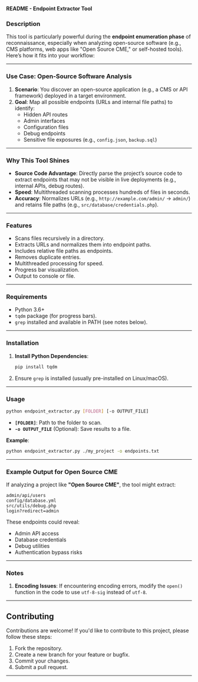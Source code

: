 **README - Endpoint Extractor Tool**


### **Description**
This tool is particularly powerful during the **endpoint enumeration phase** of reconnaissance, especially when analyzing open-source software (e.g., CMS platforms, web apps like "Open Source CME," or self-hosted tools). Here’s how it fits into your workflow:

---

### **Use Case: Open-Source Software Analysis**  
1. **Scenario**: You discover an open-source application (e.g., a CMS or API framework) deployed in a target environment.  
2. **Goal**: Map all possible endpoints (URLs and internal file paths) to identify:  
   - Hidden API routes  
   - Admin interfaces  
   - Configuration files  
   - Debug endpoints  
   - Sensitive file exposures (e.g., `config.json`, `backup.sql`)  

---

### **Why This Tool Shines**  
- **Source Code Advantage**: Directly parse the project’s source code to extract endpoints that may not be visible in live deployments (e.g., internal APIs, debug routes).  
- **Speed**: Multithreaded scanning processes hundreds of files in seconds.  
- **Accuracy**: Normalizes URLs (e.g., `http://example.com/admin/` → `admin/`) and retains file paths (e.g., `src/database/credentials.php`).  

---

### **Features**  
- Scans files recursively in a directory.  
- Extracts URLs and normalizes them into endpoint paths.  
- Includes relative file paths as endpoints.  
- Removes duplicate entries.  
- Multithreaded processing for speed.  
- Progress bar visualization.  
- Output to console or file.  

---

### **Requirements**  
- Python 3.6+  
- `tqdm` package (for progress bars).  
- `grep` installed and available in PATH (see notes below).  

---

### **Installation**  
1. **Install Python Dependencies**:  
   ```bash
   pip install tqdm
   ```  
2. Ensure `grep` is installed (usually pre-installed on Linux/macOS).  

---

### **Usage**  
```bash
python endpoint_extractor.py [FOLDER] [-o OUTPUT_FILE]
```  

- **`[FOLDER]`**: Path to the folder to scan.  
- **`-o OUTPUT_FILE`** (Optional): Save results to a file.  

**Example**:  
```bash
python endpoint_extractor.py ./my_project -o endpoints.txt
```  

---

### **Example Output for Open Source CME**  
If analyzing a project like **"Open Source CME"**, the tool might extract:  
```plaintext
admin/api/users
config/database.yml  
src/utils/debug.php  
login?redirect=admin  
```

These endpoints could reveal:  
- Admin API access  
- Database credentials  
- Debug utilities  
- Authentication bypass risks  

--- 

### **Notes**  
1. **Encoding Issues**: If encountering encoding errors, modify the `open()` function in the code to use `utf-8-sig` instead of `utf-8`.  
---

## Contributing
Contributions are welcome! If you'd like to contribute to this project, please follow these steps:
1. Fork the repository.
2. Create a new branch for your feature or bugfix.
3. Commit your changes.
4. Submit a pull request.

---
